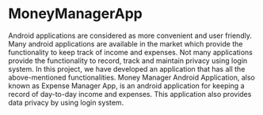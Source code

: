 # MoneyManagerApp
Android applications are considered as more convenient and user friendly. Many android applications are available in the market which provide the functionality to keep track of income and expenses. Not many applications provide the functionality to record, track and maintain privacy using login system. In this project, we have developed an application that has all the above-mentioned functionalities. Money Manager Android Application, also known as Expense Manager App, is an android application for keeping a record of day-to-day income and expenses. This application also provides data privacy by using login system.
